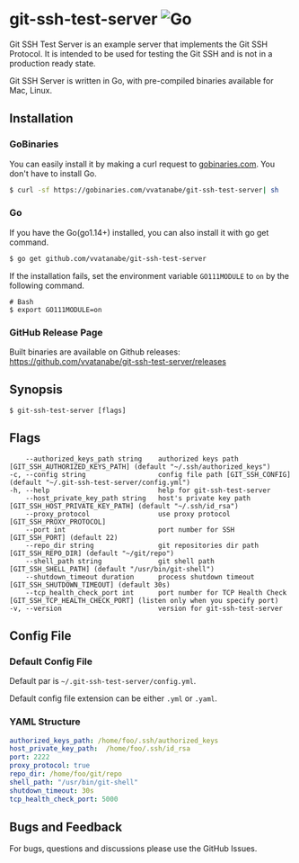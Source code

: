 # git-ssh-test-server ![Go](https://github.com/vvatanabe/git-ssh-test-server/workflows/Go/badge.svg)

Git SSH Test Server is an example server that implements the Git SSH Protocol. It is intended to be used for testing the Git SSH and is not in a production ready state.

Git SSH Server is written in Go, with pre-compiled binaries available for Mac, Linux.

## Installation

### GoBinaries

You can easily install it by making a curl request to [gobinaries.com](http://gobinaries.com/). You don't have to install Go.

```sh
$ curl -sf https://gobinaries.com/vvatanabe/git-ssh-test-server| sh
```

### Go

If you have the Go(go1.14+) installed, you can also install it with go get command.

```sh
$ go get github.com/vvatanabe/git-ssh-test-server
```

If the installation fails, set the environment variable `GO111MODULE` to `on` by the following command.

```
# Bash
$ export GO111MODULE=on
```

### GitHub Release Page

Built binaries are available on Github releases:  
https://github.com/vvatanabe/git-ssh-test-server/releases

## Synopsis

```
$ git-ssh-test-server [flags]
```

## Flags

```
    --authorized_keys_path string    authorized keys path [GIT_SSH_AUTHORIZED_KEYS_PATH] (default "~/.ssh/authorized_keys")
-c, --config string                  config file path [GIT_SSH_CONFIG] (default "~/.git-ssh-test-server/config.yml")
-h, --help                           help for git-ssh-test-server
    --host_private_key_path string   host's private key path [GIT_SSH_HOST_PRIVATE_KEY_PATH] (default "~/.ssh/id_rsa")
    --proxy_protocol                 use proxy protocol [GIT_SSH_PROXY_PROTOCOL]
    --port int                       port number for SSH [GIT_SSH_PORT] (default 22)
    --repo_dir string                git repositories dir path [GIT_SSH_REPO_DIR] (default "~/git/repo")
    --shell_path string              git shell path [GIT_SSH_SHELL_PATH] (default "/usr/bin/git-shell")
    --shutdown_timeout duration      process shutdown timeout [GIT_SSH_SHUTDOWN_TIMEOUT] (default 30s)
    --tcp_health_check_port int      port number for TCP Health Check [GIT_SSH_TCP_HEALTH_CHECK_PORT] (listen only when you specify port)
-v, --version                        version for git-ssh-test-server
```

## Config File

### Default Config File

Default par is `~/.git-ssh-test-server/config.yml`.

Default config file extension can be either `.yml` or `.yaml`.

### YAML Structure

```yaml
authorized_keys_path: /home/foo/.ssh/authorized_keys
host_private_key_path:  /home/foo/.ssh/id_rsa
port: 2222
proxy_protocol: true
repo_dir: /home/foo/git/repo
shell_path: "/usr/bin/git-shell"
shutdown_timeout: 30s
tcp_health_check_port: 5000
```

## Bugs and Feedback

For bugs, questions and discussions please use the GitHub Issues.
